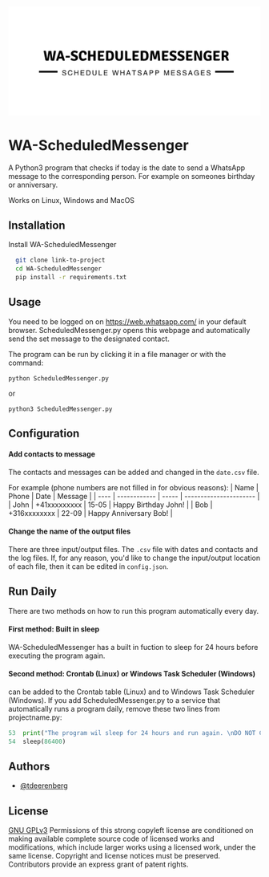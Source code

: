 ![Logo](logo.png)

# WA-ScheduledMessenger

A Python3 program that checks if today is the date to send a WhatsApp message to the corresponding person. For example on someones birthday or anniversary.

Works on Linux, Windows and MacOS


## Installation

Install WA-ScheduledMessenger

```bash
  git clone link-to-project
  cd WA-ScheduledMessenger
  pip install -r requirements.txt
```

## Usage
You need to be logged on on https://web.whatsapp.com/ in your default browser. ScheduledMessenger.py opens this webpage and automatically send the set message to the designated contact.

The program can be run by clicking it in a file manager or  with the command:
```
python ScheduledMessenger.py
```
or
```
python3 ScheduledMessenger.py
```

## Configuration

#### Add contacts to message
The contacts and messages can be added and changed in the ```date.csv``` file.

For example (phone numbers are not filled in for obvious reasons):
| Name | Phone        | Date  | Message                |
| ---- | ------------ | ----- | ---------------------- |
| John | +41xxxxxxxxx | 15-05 | Happy Birthday John!   |
| Bob  | +316xxxxxxxx | 22-09 | Happy Anniversary Bob! |

#### Change the name of the output files
There are three input/output files. The ```.csv``` file with dates and contacts and the log files.
If, for any reason, you'd like to change the input/output location of each file, 
then it can be edited in ```config.json```.
## Run Daily
There are two methods on how to run this program automatically every day.

#### First method: Built in sleep
WA-ScheduledMessenger has a built in fuction to sleep for 24 hours before executing the program again.
#### Second method: Crontab (Linux) or Windows Task Scheduler (Windows)
can be added to the Crontab table (Linux) and to Windows Task Scheduler (Windows).
If you add ScheduledMessenger.py to a service that automatically runs a program daily, remove these two lines from projectname.py:
```python
53  print("The program wil sleep for 24 hours and run again. \nDO NOT CLOSE THIS PROGRAM/WINDOW. \n\nTo cancel: Ctrl+C or Kill Python")
54  sleep(86400)
```

## Authors

- [@tdeerenberg](https://www.github.com/tdeerenberg)

## License

[GNU GPLv3](https://choosealicense.com/licenses/gpl-3.0/)
Permissions of this strong copyleft license are conditioned on making available complete source code of licensed works and modifications, which include larger works using a licensed work, under the same license. Copyright and license notices must be preserved. Contributors provide an express grant of patent rights. 

